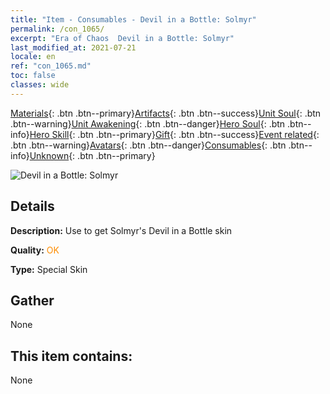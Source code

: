 ```yaml
---
title: "Item - Consumables - Devil in a Bottle: Solmyr"
permalink: /con_1065/
excerpt: "Era of Chaos  Devil in a Bottle: Solmyr"
last_modified_at: 2021-07-21
locale: en
ref: "con_1065.md"
toc: false
classes: wide
---
```

 [Materials](/Items/){: .btn .btn--primary}[Artifacts](/Items/Artifacts/){: .btn .btn--success}[Unit Soul](/Items/UnitSoul/){: .btn .btn--warning}[Unit Awakening](/Items/UnitAwakening/){: .btn .btn--danger}[Hero Soul](/Items/HeroSoul/){: .btn .btn--info}[Hero Skill](/Items/HeroSkill/){: .btn .btn--primary}[Gift](/Items/Gift/){: .btn .btn--success}[Event related](/Items/Events/){: .btn .btn--warning}[Avatars](/Items/Avatars/){: .btn .btn--danger}[Consumables](/Items/Consumables/){: .btn .btn--info}[Unknown](/Items/Unknown/){: .btn .btn--primary}

 ![Devil in a Bottle: Solmyr](/images/h/h_Solmyr2.jpg)

## Details
 **Description:** Use to get Solmyr's Devil in a Bottle skin

 **Quality:** <span style="color: #FF8C00">OK</span>

 **Type:** Special Skin

## Gather

  None

## This item contains:

  None

